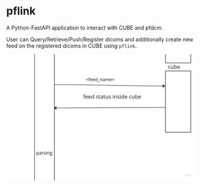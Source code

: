 # pflink
A Python-FastAPI application to interact with CUBE and pfdcm.

User can Query/Retrieve/Push/Register dicoms and additionally create new feed on the registered dicoms in CUBE using `pflink`.

![workflow/status/](https://github.com/FNNDSC/pflink/blob/main/images/workflow_status.jpg)
